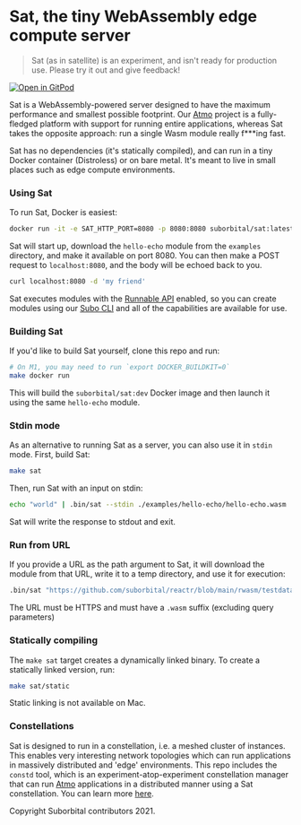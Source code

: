 # Sat, the tiny WebAssembly edge compute server

> Sat (as in satellite) is an experiment, and isn't ready for production use. Please try it out and give feedback!

[![Open in GitPod](https://gitpod.io/button/open-in-gitpod.svg)](https://gitpod.io/#https://github.com/suborbital/sat)

Sat is a WebAssembly-powered server designed to have the maximum performance and smallest possible footprint. Our [Atmo](https://github.com/suborbital/atmo) project is a fully-fledged platform with support for running entire applications, whereas Sat takes the opposite approach: run a single Wasm module really f***ing fast.

Sat has no dependencies (it's statically compiled), and can run in a tiny Docker container (Distroless) or on bare metal. It's meant to live in small places such as edge compute environments.

### Using Sat

To run Sat, Docker is easiest:

```bash
docker run -it -e SAT_HTTP_PORT=8080 -p 8080:8080 suborbital/sat:latest sat https://github.com/suborbital/reactr/blob/main/rwasm/testdata/hello-echo/hello-echo.wasm\?raw\=true
```

Sat will start up, download the `hello-echo` module from the `examples` directory, and make it available on port 8080. You can then make a POST request to `localhost:8080`, and the body will be echoed back to you.

```bash
curl localhost:8080 -d 'my friend'
```

Sat executes modules with the [Runnable API](https://atmo.suborbital.dev/runnable-api/introduction) enabled, so you can create modules using our [Subo CLI](https://github.com/suborbital/subo) and all of the capabilities are available for use.

### Building Sat

If you'd like to build Sat yourself, clone this repo and run:

```bash
# On M1, you may need to run `export DOCKER_BUILDKIT=0`
make docker run
```

This will build the `suborbital/sat:dev` Docker image and then launch it using the same `hello-echo` module.

### Stdin mode

As an alternative to running Sat as a server, you can also use it in `stdin` mode. First, build Sat:

```bash
make sat
```

Then, run Sat with an input on stdin:

```bash
echo "world" | .bin/sat --stdin ./examples/hello-echo/hello-echo.wasm
```

Sat will write the response to stdout and exit.

### Run from URL

If you provide a URL as the path argument to Sat, it will download the module from that URL, write it to a temp directory, and use it for execution:

```bash
.bin/sat "https://github.com/suborbital/reactr/blob/main/rwasm/testdata/hello-echo/hello-echo.wasm?raw=true"
```

The URL must be HTTPS and must have a `.wasm` suffix (excluding query parameters)

### Statically compiling

The `make sat` target creates a dynamically linked binary. To create a statically linked version, run:

```bash
make sat/static
```

Static linking is not available on Mac.

### Constellations

Sat is designed to run in a constellation, i.e. a meshed cluster of instances. This enables very interesting network topologies which can run applications in massively distributed and 'edge' environments. This repo includes the `constd` tool, which is an experiment-atop-experiment constellation manager that can run [Atmo](https://github.com/suborbital/atmo) applications in a distributed manner using a Sat constellation. You can learn more [here](./constd).

Copyright Suborbital contributors 2021.
